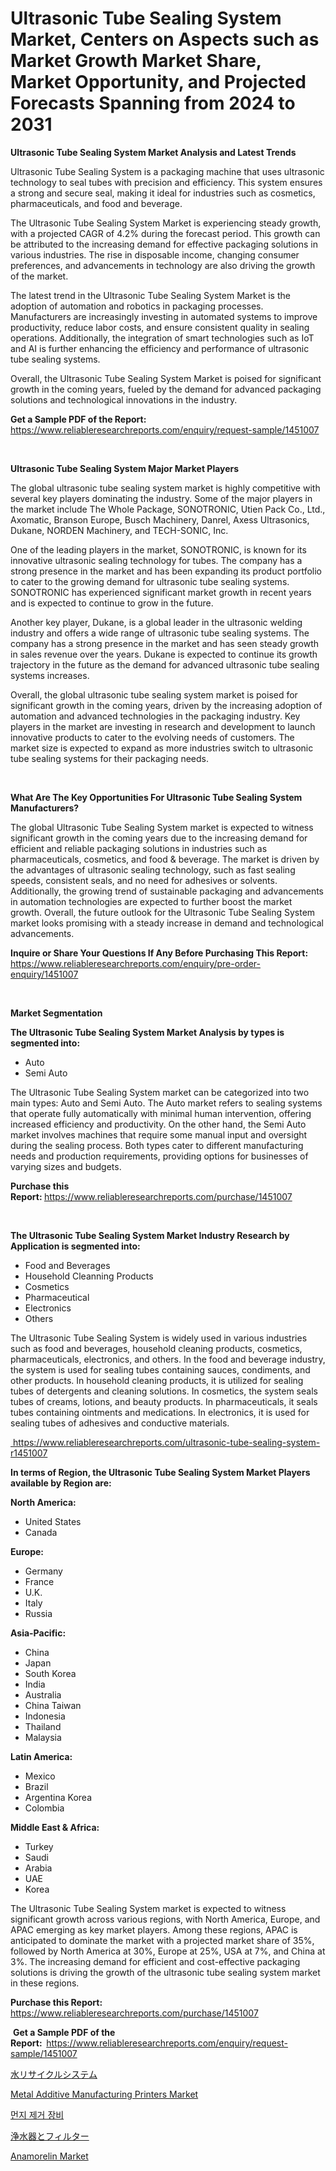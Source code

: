 <p><h1>Ultrasonic Tube Sealing System Market, Centers on Aspects such as Market Growth Market Share, Market Opportunity, and Projected Forecasts Spanning from 2024 to 2031</h1></p><p><strong>Ultrasonic Tube Sealing System Market Analysis and Latest Trends</strong></p>
<p><p>Ultrasonic Tube Sealing System is a packaging machine that uses ultrasonic technology to seal tubes with precision and efficiency. This system ensures a strong and secure seal, making it ideal for industries such as cosmetics, pharmaceuticals, and food and beverage.</p><p>The Ultrasonic Tube Sealing System Market is experiencing steady growth, with a projected CAGR of 4.2% during the forecast period. This growth can be attributed to the increasing demand for effective packaging solutions in various industries. The rise in disposable income, changing consumer preferences, and advancements in technology are also driving the growth of the market.</p><p>The latest trend in the Ultrasonic Tube Sealing System Market is the adoption of automation and robotics in packaging processes. Manufacturers are increasingly investing in automated systems to improve productivity, reduce labor costs, and ensure consistent quality in sealing operations. Additionally, the integration of smart technologies such as IoT and AI is further enhancing the efficiency and performance of ultrasonic tube sealing systems.</p><p>Overall, the Ultrasonic Tube Sealing System Market is poised for significant growth in the coming years, fueled by the demand for advanced packaging solutions and technological innovations in the industry.</p></p>
<p><strong>Get a Sample PDF of the Report:&nbsp;</strong> <a href="https://www.reliableresearchreports.com/enquiry/request-sample/1451007">https://www.reliableresearchreports.com/enquiry/request-sample/1451007</a></p>
<p>&nbsp;</p>
<p><strong>Ultrasonic Tube Sealing System Major Market Players</strong></p>
<p><p>The global ultrasonic tube sealing system market is highly competitive with several key players dominating the industry. Some of the major players in the market include The Whole Package, SONOTRONIC, Utien Pack Co., Ltd., Axomatic, Branson Europe, Busch Machinery, Danrel, Axess Ultrasonics, Dukane, NORDEN Machinery, and TECH-SONIC, Inc.</p><p>One of the leading players in the market, SONOTRONIC, is known for its innovative ultrasonic sealing technology for tubes. The company has a strong presence in the market and has been expanding its product portfolio to cater to the growing demand for ultrasonic tube sealing systems. SONOTRONIC has experienced significant market growth in recent years and is expected to continue to grow in the future.</p><p>Another key player, Dukane, is a global leader in the ultrasonic welding industry and offers a wide range of ultrasonic tube sealing systems. The company has a strong presence in the market and has seen steady growth in sales revenue over the years. Dukane is expected to continue its growth trajectory in the future as the demand for advanced ultrasonic tube sealing systems increases.</p><p>Overall, the global ultrasonic tube sealing system market is poised for significant growth in the coming years, driven by the increasing adoption of automation and advanced technologies in the packaging industry. Key players in the market are investing in research and development to launch innovative products to cater to the evolving needs of customers. The market size is expected to expand as more industries switch to ultrasonic tube sealing systems for their packaging needs.</p></p>
<p>&nbsp;</p>
<p><strong>What Are The Key Opportunities For Ultrasonic Tube Sealing System Manufacturers?</strong></p>
<p><p>The global Ultrasonic Tube Sealing System market is expected to witness significant growth in the coming years due to the increasing demand for efficient and reliable packaging solutions in industries such as pharmaceuticals, cosmetics, and food & beverage. The market is driven by the advantages of ultrasonic sealing technology, such as fast sealing speeds, consistent seals, and no need for adhesives or solvents. Additionally, the growing trend of sustainable packaging and advancements in automation technologies are expected to further boost the market growth. Overall, the future outlook for the Ultrasonic Tube Sealing System market looks promising with a steady increase in demand and technological advancements.</p></p>
<p><strong>Inquire or Share Your Questions If Any Before Purchasing This Report:</strong> <a href="https://www.reliableresearchreports.com/enquiry/pre-order-enquiry/1451007">https://www.reliableresearchreports.com/enquiry/pre-order-enquiry/1451007</a></p>
<p>&nbsp;</p>
<p><strong>Market Segmentation</strong></p>
<p><strong>The Ultrasonic Tube Sealing System Market Analysis by types is segmented into:</strong></p>
<p><ul><li>Auto</li><li>Semi Auto</li></ul></p>
<p><p>The Ultrasonic Tube Sealing System market can be categorized into two main types: Auto and Semi Auto. The Auto market refers to sealing systems that operate fully automatically with minimal human intervention, offering increased efficiency and productivity. On the other hand, the Semi Auto market involves machines that require some manual input and oversight during the sealing process. Both types cater to different manufacturing needs and production requirements, providing options for businesses of varying sizes and budgets.</p></p>
<p><strong>Purchase this Report:&nbsp;</strong><a href="https://www.reliableresearchreports.com/purchase/1451007">https://www.reliableresearchreports.com/purchase/1451007</a></p>
<p>&nbsp;</p>
<p><strong>The Ultrasonic Tube Sealing System Market Industry Research by Application is segmented into:</strong></p>
<p><ul><li>Food and Beverages</li><li>Household Cleanning Products</li><li>Cosmetics</li><li>Pharmaceutical</li><li>Electronics</li><li>Others</li></ul></p>
<p><p>The Ultrasonic Tube Sealing System is widely used in various industries such as food and beverages, household cleaning products, cosmetics, pharmaceuticals, electronics, and others. In the food and beverage industry, the system is used for sealing tubes containing sauces, condiments, and other products. In household cleaning products, it is utilized for sealing tubes of detergents and cleaning solutions. In cosmetics, the system seals tubes of creams, lotions, and beauty products. In pharmaceuticals, it seals tubes containing ointments and medications. In electronics, it is used for sealing tubes of adhesives and conductive materials.</p></p>
<p><a href="https://www.reliableresearchreports.com/ultrasonic-tube-sealing-system-r1451007">&nbsp;https://www.reliableresearchreports.com/ultrasonic-tube-sealing-system-r1451007</a></p>
<p><strong>In terms of Region, the Ultrasonic Tube Sealing System Market Players available by Region are:</strong></p>
<p>
    <p> <strong> North America: </strong>
        <ul>
            <li>United States</li>
            <li>Canada</li>
        </ul>
        </p> 
    <p> <strong> Europe: </strong>
        <ul>
            <li>Germany</li>
            <li>France</li>
            <li>U.K.</li>
            <li>Italy</li>
            <li>Russia</li>
        </ul>
        </p> 
    <p> <strong> Asia-Pacific: </strong>
        <ul>
            <li>China</li>
            <li>Japan</li>
            <li>South Korea</li>
            <li>India</li>
            <li>Australia</li>
            <li>China Taiwan</li>
            <li>Indonesia</li>
            <li>Thailand</li>
            <li>Malaysia</li>
        </ul>
        </p> 
    <p> <strong> Latin America: </strong>
        <ul>
            <li>Mexico</li>
            <li>Brazil</li>
            <li>Argentina Korea</li>
            <li>Colombia</li>
        </ul>
        </p> 
    <p> <strong> Middle East & Africa: </strong>
        <ul>
            <li>Turkey</li>
            <li>Saudi</li>
            <li>Arabia</li>
            <li>UAE</li>
            <li>Korea</li>
        </ul>
    </p>
    </p>
<p><p>The Ultrasonic Tube Sealing System market is expected to witness significant growth across various regions, with North America, Europe, and APAC emerging as key market players. Among these regions, APAC is anticipated to dominate the market with a projected market share of 35%, followed by North America at 30%, Europe at 25%, USA at 7%, and China at 3%. The increasing demand for efficient and cost-effective packaging solutions is driving the growth of the ultrasonic tube sealing system market in these regions.</p></p>
<p><strong>Purchase this Report: </strong><a href="https://www.reliableresearchreports.com/purchase/1451007">https://www.reliableresearchreports.com/purchase/1451007</a></p>
<p>&nbsp;<strong>Get a Sample PDF of the Report:&nbsp;&nbsp;</strong><a href="https://www.reliableresearchreports.com/enquiry/request-sample/1451007">https://www.reliableresearchreports.com/enquiry/request-sample/1451007</a></p>
<p><strong></strong></p>
<p><p><a href="https://github.com/jkjreqjscoxx7/Market-Research-Report-List-1/blob/main/459707439401.md">水リサイクルシステム</a></p><p><a href="https://github.com/marloy8/Market-Research-Report-List-4/blob/main/metal-additive-manufacturing-printers-market.md">Metal Additive Manufacturing Printers Market</a></p><p><a href="https://github.com/CliftonFisher9067/Market-Research-Report-List-1/blob/main/274143937569.md">먼지 제거 장비</a></p><p><a href="https://github.com/hilmi-2a/Market-Research-Report-List-1/blob/main/578846039402.md">浄水器とフィルター</a></p><p><a href="https://issuu.com/reportprime-2/docs/anamorelin-market-size-2030.pptx">Anamorelin Market</a></p></p>